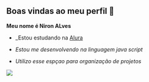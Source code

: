 ## Boas vindas ao meu perfil 🧡

**Meu nome é Niron ALves**

- _Estou estudando na [Alura](https://www.alura.com.br)

- _Estou me desenvolvendo na linguagem java script_

- _Utilizo esse espçao para organização de projetos_

![](https://media1.tenor.com/m/vzfPpx_CRaAAAAAC/lemongrab-adventure-time.gif)
